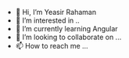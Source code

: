 - 👋 Hi, I’m Yeasir Rahaman 
- 👀 I’m interested in ..
- 🌱 I’m currently learning Angular
- 💞️ I’m looking to collaborate on ...
- 📫 How to reach me ...

<!---
Yeasir0032/Yeasir0032 is a ✨ special ✨ repository because its `README.md` (this file) appears on your GitHub profile.
You can click the Preview link to take a look at your changes.
--->
